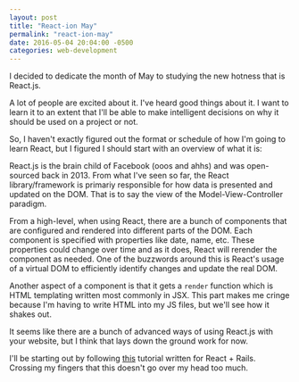 ```yaml
---
layout: post
title: "React-ion May"
permalink: "react-ion-may"
date: 2016-05-04 20:04:00 -0500
categories: web-development
---
```

I decided to dedicate the month of May to studying the new hotness that
is React.js.

A lot of people are excited about it. I've heard good things about
it. I want to learn it to an extent that I'll be able to make
intelligent decisions on why it should be used on a project or not.

So, I haven't exactly figured out the format or schedule of how I'm
going to learn React, but I figured I should start with an overview of
what it is:

React.js is the brain child of Facebook (ooos and ahhs) and was
open-sourced back in 2013. From what I've seen so far, the React
library/framework is primariy responsible for how data is presented and
updated on the DOM. That is to say the view of the Model-View-Controller
paradigm.

From a high-level, when using React, there are a bunch of components
that are configured and rendered into different parts of the DOM. Each
component is specified with properties like date, name, etc. These
properties could change over time and as it does, React will rerender
the component as needed. One of the buzzwords around this is React's
usage of a virtual DOM to efficiently identify changes and update the
real DOM.

Another aspect of a component is that it gets a `render` function
which is HTML templating written most commonly in JSX. This part makes
me cringe because I'm having to write HTML into my JS files, but we'll
see how it shakes out.

It seems like there are a bunch of advanced ways of using React.js with
your website, but I think that lays down the ground work for now.

I'll be starting out by following
[this](https://www.airpair.com/reactjs/posts/reactjs-a-guide-for-rails-developers)
tutorial written for React + Rails. Crossing my fingers that this
doesn't go over my head too much.

